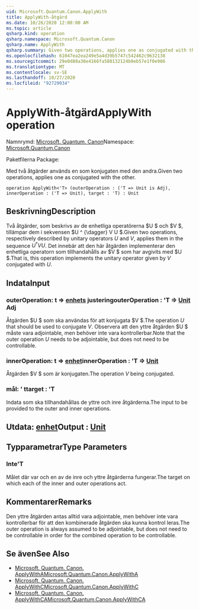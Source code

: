 ```yaml
---
uid: Microsoft.Quantum.Canon.ApplyWith
title: ApplyWith-åtgärd
ms.date: 10/26/2020 12:00:00 AM
ms.topic: article
qsharp.kind: operation
qsharp.namespace: Microsoft.Quantum.Canon
qsharp.name: ApplyWith
qsharp.summary: Given two operations, applies one as conjugated with the other.
ms.openlocfilehash: 61047ea2ea249e5a4d39b5747c542462c9632138
ms.sourcegitcommit: 29e0d88a30e4166fa580132124b0eb57e1f0e986
ms.translationtype: MT
ms.contentlocale: sv-SE
ms.lasthandoff: 10/27/2020
ms.locfileid: "92729034"
---
```

# <a name="applywith-operation"></a><span data-ttu-id="7e314-102">ApplyWith-åtgärd</span><span class="sxs-lookup"><span data-stu-id="7e314-102">ApplyWith operation</span></span>

<span data-ttu-id="7e314-103">Namnrymd: [Microsoft. Quantum. Canon](xref:Microsoft.Quantum.Canon)</span><span class="sxs-lookup"><span data-stu-id="7e314-103">Namespace: [Microsoft.Quantum.Canon](xref:Microsoft.Quantum.Canon)</span></span>

<span data-ttu-id="7e314-104">Paketfilerna [](https://nuget.org/packages/)</span><span class="sxs-lookup"><span data-stu-id="7e314-104">Package: [](https://nuget.org/packages/)</span></span>


<span data-ttu-id="7e314-105">Med två åtgärder används en som konjugaten med den andra.</span><span class="sxs-lookup"><span data-stu-id="7e314-105">Given two operations, applies one as conjugated with the other.</span></span>

```qsharp
operation ApplyWith<'T> (outerOperation : ('T => Unit is Adj), innerOperation : ('T => Unit), target : 'T) : Unit
```


## <a name="description"></a><span data-ttu-id="7e314-106">Beskrivning</span><span class="sxs-lookup"><span data-stu-id="7e314-106">Description</span></span>

<span data-ttu-id="7e314-107">Två åtgärder, som beskrivs av de enhetliga operatörerna $U $ och $V $, tillämpar dem i sekvensen $U ^ {\dagger} V U $.</span><span class="sxs-lookup"><span data-stu-id="7e314-107">Given two operations, respectively described by unitary operators $U$ and $V$, applies them in the sequence $U^{\dagger} V U$.</span></span> <span data-ttu-id="7e314-108">Det innebär att den här åtgärden implementerar den enhetliga operatorn som tillhandahålls av $V $ som har avgivits med $U $.</span><span class="sxs-lookup"><span data-stu-id="7e314-108">That is, this operation implements the unitary operator given by $V$ conjugated with $U$.</span></span>

## <a name="input"></a><span data-ttu-id="7e314-109">Indata</span><span class="sxs-lookup"><span data-stu-id="7e314-109">Input</span></span>

### <a name="outeroperation--t--unit-adj"></a><span data-ttu-id="7e314-110">outerOperation: t => [enhets](xref:microsoft.quantum.lang-ref.unit) justering</span><span class="sxs-lookup"><span data-stu-id="7e314-110">outerOperation : 'T => [Unit](xref:microsoft.quantum.lang-ref.unit) Adj</span></span>

<span data-ttu-id="7e314-111">Åtgärden $U $ som ska användas för att konjugata $V $.</span><span class="sxs-lookup"><span data-stu-id="7e314-111">The operation $U$ that should be used to conjugate $V$.</span></span> <span data-ttu-id="7e314-112">Observera att den yttre åtgärden $U $ måste vara adjointable, men behöver inte vara kontrollerbar.</span><span class="sxs-lookup"><span data-stu-id="7e314-112">Note that the outer operation $U$ needs to be adjointable, but does not need to be controllable.</span></span>


### <a name="inneroperation--t--unit"></a><span data-ttu-id="7e314-113">innerOperation: t => [enhet](xref:microsoft.quantum.lang-ref.unit)</span><span class="sxs-lookup"><span data-stu-id="7e314-113">innerOperation : 'T => [Unit](xref:microsoft.quantum.lang-ref.unit)</span></span> 

<span data-ttu-id="7e314-114">Åtgärden $V $ som är konjugaten.</span><span class="sxs-lookup"><span data-stu-id="7e314-114">The operation $V$ being conjugated.</span></span>


### <a name="target--t"></a><span data-ttu-id="7e314-115">mål: ' t</span><span class="sxs-lookup"><span data-stu-id="7e314-115">target : 'T</span></span>

<span data-ttu-id="7e314-116">Indata som ska tillhandahållas de yttre och inre åtgärderna.</span><span class="sxs-lookup"><span data-stu-id="7e314-116">The input to be provided to the outer and inner operations.</span></span>



## <a name="output--unit"></a><span data-ttu-id="7e314-117">Utdata: [enhet](xref:microsoft.quantum.lang-ref.unit)</span><span class="sxs-lookup"><span data-stu-id="7e314-117">Output : [Unit](xref:microsoft.quantum.lang-ref.unit)</span></span>



## <a name="type-parameters"></a><span data-ttu-id="7e314-118">Typparametrar</span><span class="sxs-lookup"><span data-stu-id="7e314-118">Type Parameters</span></span>

### <a name="t"></a><span data-ttu-id="7e314-119">Inte</span><span class="sxs-lookup"><span data-stu-id="7e314-119">'T</span></span>

<span data-ttu-id="7e314-120">Målet där var och en av de inre och yttre åtgärderna fungerar.</span><span class="sxs-lookup"><span data-stu-id="7e314-120">The target on which each of the inner and outer operations act.</span></span>

## <a name="remarks"></a><span data-ttu-id="7e314-121">Kommentarer</span><span class="sxs-lookup"><span data-stu-id="7e314-121">Remarks</span></span>

<span data-ttu-id="7e314-122">Den yttre åtgärden antas alltid vara adjointable, men behöver inte vara kontrollerbar för att den kombinerade åtgärden ska kunna kontrol leras.</span><span class="sxs-lookup"><span data-stu-id="7e314-122">The outer operation is always assumed to be adjointable, but does not need to be controllable in order for the combined operation to be controllable.</span></span>

## <a name="see-also"></a><span data-ttu-id="7e314-123">Se även</span><span class="sxs-lookup"><span data-stu-id="7e314-123">See Also</span></span>

- [<span data-ttu-id="7e314-124">Microsoft. Quantum. Canon. ApplyWithA</span><span class="sxs-lookup"><span data-stu-id="7e314-124">Microsoft.Quantum.Canon.ApplyWithA</span></span>](xref:Microsoft.Quantum.Canon.ApplyWithA)
- [<span data-ttu-id="7e314-125">Microsoft. Quantum. Canon. ApplyWithC</span><span class="sxs-lookup"><span data-stu-id="7e314-125">Microsoft.Quantum.Canon.ApplyWithC</span></span>](xref:Microsoft.Quantum.Canon.ApplyWithC)
- [<span data-ttu-id="7e314-126">Microsoft. Quantum. Canon. ApplyWithCA</span><span class="sxs-lookup"><span data-stu-id="7e314-126">Microsoft.Quantum.Canon.ApplyWithCA</span></span>](xref:Microsoft.Quantum.Canon.ApplyWithCA)